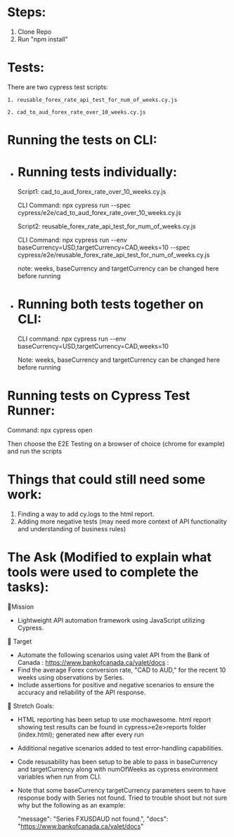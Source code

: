 # Steps:

1.  Clone Repo
2.  Run "npm install"

# Tests:
There are two cypress test scripts:

    1. reusable_forex_rate_api_test_for_num_of_weeks.cy.js
    
    2. cad_to_aud_forex_rate_over_10_weeks.cy.js
    

# Running the tests on CLI:

- # Running tests individually:
  
  Script1: cad_to_aud_forex_rate_over_10_weeks.cy.js

  CLI Command: npx cypress run --spec cypress/e2e/cad_to_aud_forex_rate_over_10_weeks.cy.js


  Script2: reusable_forex_rate_api_test_for_num_of_weeks.cy.js
  
  CLI Command: npx cypress run --env baseCurrency=USD,targetCurrency=CAD,weeks=10 --spec cypress/e2e/reusable_forex_rate_api_test_for_num_of_weeks.cy.js

  note: weeks, baseCurrency and targetCurrency can be changed here before running


- # Running both tests together on CLI:
  
  CLI command: npx cypress run --env baseCurrency=USD,targetCurrency=CAD,weeks=10

  Note: weeks, baseCurrency and targetCurrency can be changed here before running

  

# Running tests on Cypress Test Runner:
  
  Command: npx cypress open

  Then choose the E2E Testing on a browser of choice (chrome for example) and run the scripts


# Things that could still need some work:
1.  Finding a way to add cy.logs to the html report.
2.  Adding more negative tests (may need more context of API functionality and understanding of business rules)
  

# The Ask (Modified to explain what tools were used to complete the tasks):

🚀Mission

- Lightweight API automation framework using JavaScript utilizing Cypress.

🎯 Target

- Automate the following scenarios using valet API from the Bank of Canada :
  https://www.bankofcanada.ca/valet/docs :
- Find the average Forex conversion rate, "CAD to AUD," for the recent 10 weeks using
  observations by Series.
- Include assertions for positive and negative scenarios to ensure the accuracy and reliability of
  the API response.

💪 Stretch Goals:

- HTML reporting has been setup to use mochawesome.
  html report showing test results can be found in cypress>e2e>reports folder (index.html); generated new after every run
- Additional negative scenarios added to test error-handling capabilities.
- Code resusability has been setup to be able to pass in baseCurrency and targetCurrency along with numOfWeeks as cypress environment variables when run from CLI.
- Note that some baseCurrency targetCurrency parameters seem to have response body with Series not found. Tried to trouble shoot but not sure why but the following as an example:

  "message": "Series FXUSDAUD not found.",
  "docs": "https://www.bankofcanada.ca/valet/docs"

